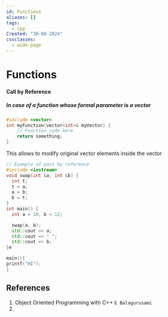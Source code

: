 ```yaml
---
id: Functions
aliases: []
tags:
  - cpp
Created: "30-08-2024"
cssclasses:
  - wide-page
---
```


# Functions

#### Call by Reference

##### In case of a function whose formal parameter is a vector

```cpp
#include <vector>
int myFunction(vector<int>& myVector) {
    // Function code here
    return something;
}
```

This allows to modify original vector elements inside the vector

```cpp
// Example of pass by reference
#include <iostream>
void swap(int &a, int &b) {
  int t;
  t = a;
  a = b;
  b = t;
}
int main() {
  int a = 10, b = 12;

  swap(a, b);
  std::cout << a;
  std::cout << " ";
  std::cout << b;
}e
```

```c
main(){
printf("HI");
}
```

## References

1. Object Oriented Programming with C++ `E Balagurusami`
2.
